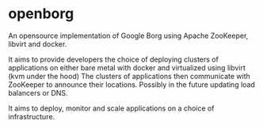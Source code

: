 openborg
========
An opensource implementation of Google Borg using Apache ZooKeeper, libvirt and docker.

It aims to provide developers the choice of deploying clusters of applications on either bare metal with docker and virtualized using libvirt (kvm under the hood)
The clusters of applications then communicate with ZooKeeper to announce their locations. Possibly in the future updating load balancers or DNS. 

It aims to deploy, monitor and scale applications on a choice of infrastructure.
